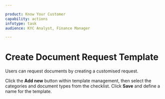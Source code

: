 ```yaml
---

product: Know Your Customer
capability: actions
infotype: task
audience: KYC Analyst, Finance Manager

---
```


# Create Document Request Template

Users can request documents by creating a customised request.

Click the **Add new** button within template management, then select the categories and document types from the checklist. Click **Save** and define a name for the template.

<!--stackedit_data:
eyJoaXN0b3J5IjpbOTM2MjUwMTc2XX0=
-->